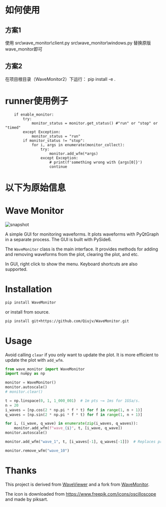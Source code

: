 # 如何使用
## 方案1
使用
src\wave_monitor\client.py
src\wave_monitor\windows.py
替换原版wave_monitor即可

## 方案2
在项目根目录（WaveMonitor2）下运行：
pip install -e .

# runner使用例子

        if enable_monitor:
            try:
                monitor_status = monitor.get_status() #"run" or "stop" or "timed"
            except Exception:
                monitor_status = "run"
            if monitor_status != "stop":
                for i, args in enumerate(monitor_collect):
                    try:
                        monitor.add_wfm(*args)
                    except Exception:
                        # print(f'something wrong with {args[0]}')
                        continue


# 以下为原始信息
# Wave Monitor

![snapshot](assets/snapshot.png)

A simple GUI for monitoring waveforms. It plots waveforms with PyQtGraph in a separate process. The GUI is built with PySide6.

The `WaveMonitor` class is the main interface. It provides methods for adding and removing waveforms from the plot, clearing the plot, and etc.

In GUI, right click to show the menu. Keyboard shortcuts are also supported.

# Installation

```bash
pip install WaveMonitor
```

or install from source.

```bash
pip install git+https://github.com/Qiujv/WaveMonitor.git
```

# Usage
Avoid calling `clear` if you only want to update the plot. It is more efficient to update the plot with `add_wfm`.

```python
from wave_monitor import WaveMonitor
import numpy as np

monitor = WaveMonitor()
monitor.autoscale()
# monitor.clear()

t = np.linspace(0, 1, 1_000_001)  # 1m pts ~= 1ms for 1GSa/s.
n = 20
i_waves = [np.cos(2 * np.pi * f * t) for f in range(1, n + 1)]
q_waves = [np.sin(2 * np.pi * f * t) for f in range(1, n + 1)]

for i, (i_wave, q_wave) in enumerate(zip(i_waves, q_waves)):
    monitor.add_wfm(f"wave_{i}", t, [i_wave, q_wave])
monitor.autoscale()

monitor.add_wfm("wave_1", t, [i_waves[-1], q_waves[-1]])  # Replaces previous wfm.

monitor.remove_wfm("wave_10")

```

# Thanks

This project is derived from [WaveViewer](https://github.com/kahojyun/wave-viewer) and a fork from [WaveMonitor](https://github.com/Qiujv/WaveMonitor).

The icon is downloaded from https://www.freepik.com/icons/oscilloscope and made by piksart.
